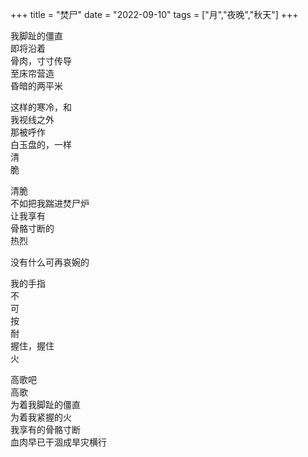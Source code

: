+++
title = "焚尸"
date = "2022-09-10"
tags = ["月","夜晚","秋天"]
+++

我脚趾的僵直<br>
即将沿着<br>
骨肉，寸寸传导<br>
至床帘营造<br>
昏暗的两平米<br>

这样的寒冷，和<br>
我视线之外<br>
那被呼作<br>
白玉盘的，一样<br>
清<br>
脆<br>

清脆<br>
不如把我踹进焚尸炉<br>
让我享有<br>
骨骼寸断的<br>
热烈<br>

没有什么可再哀婉的<br>

我的手指<br>
不<br>
可<br>
按<br>
耐<br>
握住，握住<br>
火<br>

高歌吧<br>
高歌<br>
为着我脚趾的僵直<br>
为着我紧握的火<br>
我享有的骨骼寸断<br>
血肉早已干涸成旱灾横行<br>
